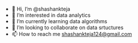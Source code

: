- 👋 Hi, I’m @shashankteja
- 👀 I’m interested in data analytics
- 🌱 I’m currently learning data algorithms
- 💞️ I’m looking to collaborate on data srtuctures
- 📫 How to reach me shashankteja124@gmail.com

<!---
shashankteja17/shashankteja17 is a ✨ special ✨ repository because its `README.md` (this file) appears on your GitHub profile.
You can click the Preview link to take a look at your changes.
--->
